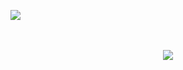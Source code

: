![](https://komarev.com/ghpvc/?username=fuk-xanie&color=grey)         

<p align="center">
  <br><br>
  <img src="https://discord.c99.nl/widget/theme-4/213893788312010752.png">
  <br><br>
  </p>
